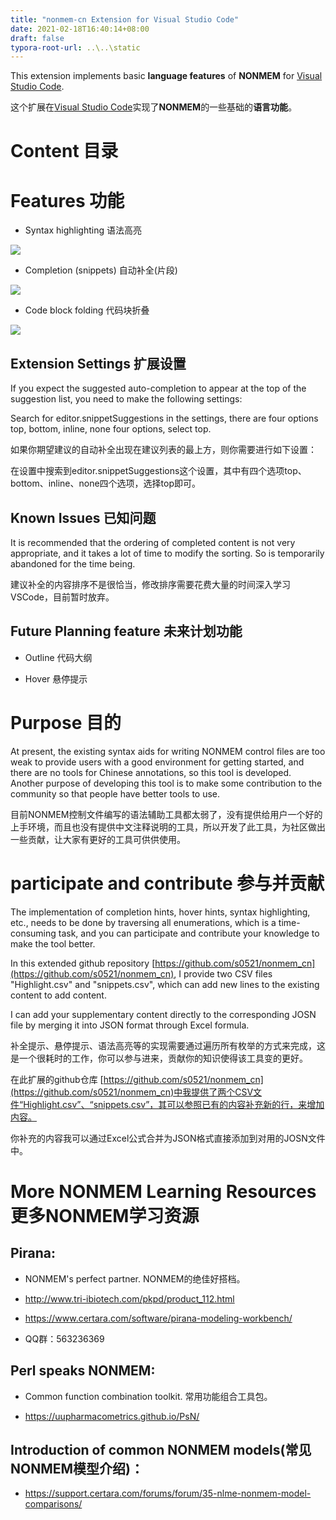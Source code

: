 ```yaml
---
title: "nonmem-cn Extension for Visual Studio Code"
date: 2021-02-18T16:40:14+08:00
draft: false
typora-root-url: ..\..\static
---
```


This extension implements basic **language features** of **NONMEM** for [Visual Studio Code](https://code.visualstudio.com/).

这个扩展在[Visual Studio Code](https://code.visualstudio.com/)实现了**NONMEM**的一些基础的**语言功能**。

# Content 目录

<!--toc-->

# Features 功能

- Syntax highlighting 语法高亮


![](/images/nonmem_cn/Highlight.png)

- Completion (snippets) 自动补全(片段)


![](/images/nonmem_cn/snippets.gif)

- Code block folding 代码块折叠


![](/images/nonmem_cn/Folding.gif)

## Extension Settings 扩展设置

If you expect the suggested auto-completion to appear at the top of the suggestion list, you need to make the following settings:

Search for editor.snippetSuggestions in the settings, there are four options top, bottom, inline, none four options, select top.

如果你期望建议的自动补全出现在建议列表的最上方，则你需要进行如下设置：

在设置中搜索到editor.snippetSuggestions这个设置，其中有四个选项top、bottom、inline、none四个选项，选择top即可。

## Known Issues 已知问题

It is recommended that the ordering of completed content is not very appropriate, and it takes a lot of time to modify the sorting. So is temporarily abandoned for the time being.

建议补全的内容排序不是很恰当，修改排序需要花费大量的时间深入学习VSCode，目前暂时放弃。

## Future Planning feature 未来计划功能

- Outline 代码大纲

- Hover 悬停提示


# Purpose 目的

At present, the existing syntax aids for writing NONMEM control files are too weak to provide users with a good environment for getting started, and there are no tools for Chinese annotations, so this tool is developed. Another purpose of developing this tool is to make some contribution to the community so that people have better tools to use.

目前NONMEM控制文件编写的语法辅助工具都太弱了，没有提供给用户一个好的上手环境，而且也没有提供中文注释说明的工具，所以开发了此工具，为社区做出一些贡献，让大家有更好的工具可供供使用。

# participate and contribute 参与并贡献

The implementation of completion hints, hover hints, syntax highlighting, etc., needs to be done by traversing all enumerations, which is a time-consuming task, and you can participate and contribute your knowledge to make the tool better.

In this extended github repository [https://github.com/s0521/nonmem_cn](https://github.com/s0521/nonmem_cn), I provide two CSV files "Highlight.csv" and "snippets.csv", which can add new lines to the existing content to add content.

I can add your supplementary content directly to the corresponding JOSN file by merging it into JSON format through Excel formula.

补全提示、悬停提示、语法高亮等的实现需要通过遍历所有枚举的方式来完成，这是一个很耗时的工作，你可以参与进来，贡献你的知识使得该工具变的更好。

在此扩展的github仓库 [https://github.com/s0521/nonmem_cn](https://github.com/s0521/nonmem_cn)中我提供了两个CSV文件“Highlight.csv”、“snippets.csv”，其可以参照已有的内容补充新的行，来增加内容。

你补充的内容我可以通过Excel公式合并为JSON格式直接添加到对用的JOSN文件中。

# More NONMEM Learning Resources 更多NONMEM学习资源

## Pirana:

- NONMEM's perfect partner. NONMEM的绝佳好搭档。

- http://www.tri-ibiotech.com/pkpd/product_112.html

- https://www.certara.com/software/pirana-modeling-workbench/

- QQ群：563236369




## Perl speaks NONMEM:

- Common function combination toolkit. 常用功能组合工具包。

- https://uupharmacometrics.github.io/PsN/




## Introduction of common NONMEM models(常见NONMEM模型介绍)：

- https://support.certara.com/forums/forum/35-nlme-nonmem-model-comparisons/